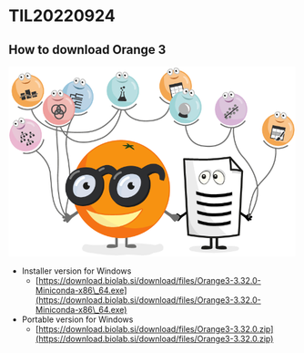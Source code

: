 # TIL20220924

## How to download Orange 3

<img src="../.gitbook/assets/image.png" alt="https://orangedatamining.com/" data-size="original">

* Installer version for Windows
  * [https://download.biolab.si/download/files/Orange3-3.32.0-Miniconda-x86\_64.exe](https://download.biolab.si/download/files/Orange3-3.32.0-Miniconda-x86\_64.exe)
* Portable version for Windows
  * [https://download.biolab.si/download/files/Orange3-3.32.0.zip](https://download.biolab.si/download/files/Orange3-3.32.0.zip)
